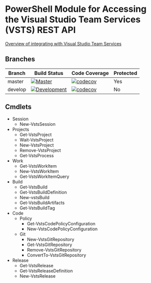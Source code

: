 # PowerShell Module for Accessing the Visual Studio Team Services (VSTS) REST API

[Overview of integrating with Visual Studio Team Services](https://www.visualstudio.com/en-us/integrate/api/overview)

## Branches

Branch | Build Status | Code Coverage | Protected
--- | --- | --- | ---
master | [![Master](https://ci.appveyor.com/api/projects/status/2fc84qwbsidtgvfq/branch/master?svg=true)](https://ci.appveyor.com/project/adamdriscoll/vstsposh/branch/master) | [![codecov](https://codecov.io/gh/adamdriscoll/VSTSPosh/branch/master/graph/badge.svg)](https://codecov.io/gh/adamdriscoll/VSTSPosh/branch/master) | Yes
develop | [![Development](https://ci.appveyor.com/api/projects/status/2fc84qwbsidtgvfq/branch/develop?svg=true)](https://ci.appveyor.com/project/adamdriscoll/vstsposh/branch/develop) | [![codecov](https://codecov.io/gh/adamdriscoll/VSTSPosh/branch/develop/graph/badge.svg)](https://codecov.io/gh/adamdriscoll/VSTSPosh/branch/develop) | No

## Cmdlets

- Session
  - New-VstsSession
- Projects
  - Get-VstsProject
  - Wait-VstsProject
  - New-VstsProject
  - Remove-VstsProject
  - Get-VstsProcess
- Work
  - Get-VstsWorkItem
  - New-VstsWorkItem
  - Get-VstsWorkItemQuery
- Build
  - Get-VstsBuild
  - Get-VstsBuildDefinition
  - New-vstsBuild
  - Get-VstsBuildArtifacts
  - Get-VstsBuildTag
- Code
  - Policy
    - Get-VstsCodePolicyConfiguration
    - New-VstsCodePolicyConfiguration
  - Git
    - New-VstsGitRepository
    - Get-VstsGitRepository
    - Remove-VstsGitRepository
    - ConvertTo-VstsGitRepository
- Release
  - Get-VstsRelease
  - Get-VstsReleaseDefinition
  - New-VstsRelease
